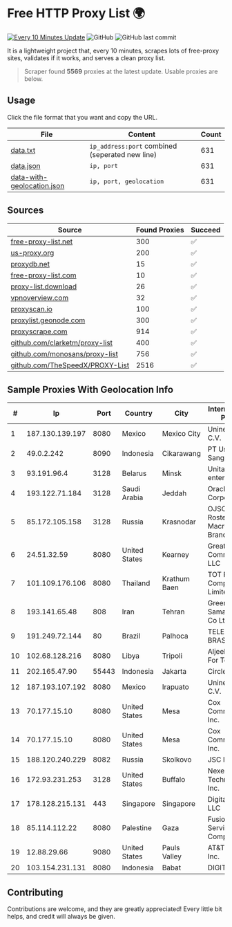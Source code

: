 
# Free HTTP Proxy List 🌍

[![Every 10 Minutes Update](https://github.com/mertguvencli/http-proxy-list/actions/workflows/main.yml/badge.svg?branch=main)](https://github.com/mertguvencli/http-proxy-list/actions/workflows/main.yml)
![GitHub](https://img.shields.io/github/license/mertguvencli/http-proxy-list)
![GitHub last commit](https://img.shields.io/github/last-commit/mertguvencli/http-proxy-list)

It is a lightweight project that, every 10 minutes, scrapes lots of free-proxy sites, validates if it works, and serves a clean proxy list.


> Scraper found **5569** proxies at the latest update. Usable proxies are below.

## Usage

Click the file format that you want and copy the URL.


|File|Content|Count|
|----|-------|-----|
|[data.txt](https://raw.githubusercontent.com/mertguvencli/http-proxy-list/main/proxy-list/data.txt)|`ip_address:port` combined (seperated new line)|631|
|[data.json](https://raw.githubusercontent.com/mertguvencli/http-proxy-list/main/proxy-list/data.json)|`ip, port`|631|
|[data-with-geolocation.json](https://raw.githubusercontent.com/mertguvencli/http-proxy-list/main/proxy-list/data-with-geolocation.json)|`ip, port, geolocation`|631|

## Sources

|Source|Found Proxies|Succeed|
|------|-------------|-------|
|[free-proxy-list.net](https://free-proxy-list.net)|300|✅|
|[us-proxy.org](https://www.us-proxy.org)|200|✅|
|[proxydb.net](http://proxydb.net)|15|✅|
|[free-proxy-list.com](https://free-proxy-list.com/?page=&port=&type%5B%5D=http&type%5B%5D=https&up_time=0&search=Search)|10|✅|
|[proxy-list.download](https://www.proxy-list.download/HTTP)|26|✅|
|[vpnoverview.com](https://vpnoverview.com/privacy/anonymous-browsing/free-proxy-servers)|32|✅|
|[proxyscan.io](https://www.proxyscan.io)|100|✅|
|[proxylist.geonode.com](https://proxylist.geonode.com/api/proxy-list?limit=300&page=1&sort_by=lastChecked&sort_type=desc&protocols=http,https)|300|✅|
|[proxyscrape.com](https://api.proxyscrape.com/v2/?request=displayproxies&protocol=http&timeout=10000&country=all&ssl=all&anonymity=all)|914|✅|
|[github.com/clarketm/proxy-list](https://raw.githubusercontent.com/clarketm/proxy-list/master/proxy-list-raw.txt)|400|✅|
|[github.com/monosans/proxy-list](https://raw.githubusercontent.com/monosans/proxy-list/main/proxies/http.txt)|756|✅|
|[github.com/TheSpeedX/PROXY-List](https://raw.githubusercontent.com/TheSpeedX/PROXY-List/master/http.txt)|2516|✅|


## Sample Proxies With Geolocation Info

|#|Ip|Port|Country|City|Internet Service Provider|
|-|--|----|-------|----|-------------------------|
|1|187.130.139.197|8080|Mexico|Mexico City|Uninet S.A. de C.V.|
|2|49.0.2.242|8090|Indonesia|Cikarawang|PT Usaha Adi Sanggoro|
|3|93.191.96.4|3128|Belarus|Minsk|Unitary enterprise A1|
|4|193.122.71.184|3128|Saudi Arabia|Jeddah|Oracle Corporation|
|5|85.172.105.158|3128|Russia|Krasnodar|OJSC Rostelecom Macroregional Branch South|
|6|24.51.32.59|8080|United States|Kearney|Great Plains Communications LLC|
|7|101.109.176.106|8080|Thailand|Krathum Baen|TOT Public Company Limited|
|8|193.141.65.48|808|Iran|Tehran|Green Web Samaneh Novin Co Ltd|
|9|191.249.72.144|80|Brazil|Palhoca|TELEFÔNICA BRASIL S.A|
|10|102.68.128.216|8080|Libya|Tripoli|Aljeel Aljadeed For Technology|
|11|202.165.47.90|55443|Indonesia|Jakarta|Circlecom|
|12|187.193.107.192|8080|Mexico|Irapuato|Uninet S.A. de C.V.|
|13|70.177.15.10|8080|United States|Mesa|Cox Communications Inc.|
|14|70.177.15.10|8080|United States|Mesa|Cox Communications Inc.|
|15|188.120.240.229|8082|Russia|Skolkovo|JSC IOT|
|16|172.93.231.253|3128|United States|Buffalo|Nexeon Technologies, Inc.|
|17|178.128.215.131|443|Singapore|Singapore|DigitalOcean, LLC|
|18|85.114.112.22|8080|Palestine|Gaza|Fusion Internet Services Company LLC|
|19|12.88.29.66|9080|United States|Pauls Valley|AT&T Services, Inc.|
|20|103.154.231.131|8080|Indonesia|Babat|DIGITNET|



## Contributing

Contributions are welcome, and they are greatly appreciated! Every
little bit helps, and credit will always be given.

